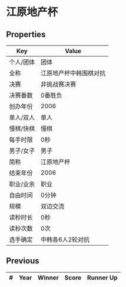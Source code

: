 # 江原地产杯

## Properties

| Key | Value |
| --- | ----- |
| 个人/团体 | 团体 |
| 全称 | 江原地产杯中韩围棋对抗 |
| 决赛 | 非挑战赛决赛 |
| 决赛番数 | 0番胜负 |
| 创办年份 | 2006 |
| 单人/双人 | 单人 |
| 慢棋/快棋 | 慢棋 |
| 每手时限 | 0秒 |
| 男子/女子 | 男子 |
| 简称 | 江原地产杯 |
| 结束年份 | 2006 |
| 职业/业余 | 职业 |
| 自由时间 | 0分钟 |
| 规模 | 双边交流 |
| 读秒时长 | 0秒 |
| 读秒次数 | 0次 |
| 选手确定 | 中韩各6人2轮对抗 |

## Previous

| # | Year | Winner | Score | Runner Up |
| --- | --- | --- | --- | --- |

